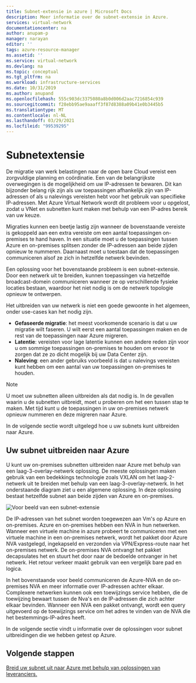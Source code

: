 ```yaml
---
title: Subnet-extensie in azure | Microsoft Docs
description: Meer informatie over de subnet-extensie in Azure.
services: virtual-network
documentationcenter: na
author: anupam-p
manager: narayan
editor: ''
tags: azure-resource-manager
ms.assetid: ''
ms.service: virtual-network
ms.devlang: na
ms.topic: conceptual
ms.tgt_pltfrm: na
ms.workload: infrastructure-services
ms.date: 10/31/2019
ms.author: anupand
ms.openlocfilehash: 555c903dc3375080a8b0d006d2aac7216854c939
ms.sourcegitcommit: f28ebb95ae9aaaff3f87d8388a09b41e0b3445b5
ms.translationtype: MT
ms.contentlocale: nl-NL
ms.lasthandoff: 03/29/2021
ms.locfileid: "99539295"
---
```

# <a name="subnet-extension"></a>Subnetextensie
De migratie van werk belastingen naar de open bare Cloud vereist een zorgvuldige planning en coördinatie. Een van de belangrijkste overwegingen is de mogelijkheid om uw IP-adressen te bewaren. Dit kan bijzonder belang rijk zijn als uw toepassingen afhankelijk zijn van IP-adressen of als u nalevings vereisten hebt voor het gebruik van specifieke IP-adressen. Met Azure Virtual Network wordt dit probleem voor u opgelost, zodat u VNet en subnetten kunt maken met behulp van een IP-adres bereik van uw keuze.

Migraties kunnen een beetje lastig zijn wanneer de bovenstaande vereiste is gekoppeld aan een extra vereiste om een aantal toepassingen on-premises te hand haven. In een situatie moet u de toepassingen tussen Azure en on-premises splitsen zonder de IP-adressen aan beide zijden opnieuw te nummeren. Daarnaast moet u toestaan dat de toepassingen communiceren alsof ze zich in hetzelfde netwerk bevinden.

Een oplossing voor het bovenstaande probleem is een subnet-extensie. Door een netwerk uit te breiden, kunnen toepassingen via hetzelfde broadcast-domein communiceren wanneer ze op verschillende fysieke locaties bestaan, waardoor het niet nodig is om de netwerk topologie opnieuw te ontwerpen. 

Het uitbreiden van uw netwerk is niet een goede gewoonte in het algemeen, onder use-cases kan het nodig zijn.

- **Gefaseerde migratie**: het meest voorkomende scenario is dat u uw migratie wilt faseren. U wilt eerst een aantal toepassingen maken en de rest van de toepassingen naar Azure migreren.
- **Latentie**: vereisten voor lage latentie kunnen een andere reden zijn voor u om sommige toepassingen on-premises te houden om ervoor te zorgen dat ze zo dicht mogelijk bij uw Data Center zijn.
- **Naleving**: een ander gebruiks voorbeeld is dat u nalevings vereisten kunt hebben om een aantal van uw toepassingen on-premises te houden.
 
> [!NOTE] 
> U moet uw subnetten alleen uitbreiden als dat nodig is. In de gevallen waarin u de subnetten uitbreidt, moet u proberen om het een tussen stap te maken. Met tijd kunt u de toepassingen in uw on-premises netwerk opnieuw nummeren en deze migreren naar Azure.

In de volgende sectie wordt uitgelegd hoe u uw subnets kunt uitbreiden naar Azure.


## <a name="extend-your-subnet-to-azure"></a>Uw subnet uitbreiden naar Azure
 U kunt uw on-premises subnetten uitbreiden naar Azure met behulp van een laag-3-overlay-netwerk oplossing. De meeste oplossingen maken gebruik van een bedekkings technologie zoals VXLAN om het laag-2-netwerk uit te breiden met behulp van een laag-3-overlay-netwerk. In het onderstaande diagram ziet u een algemene oplossing. In deze oplossing bestaat hetzelfde subnet aan beide zijden van Azure en on-premises. 

![Voor beeld van een subnet-extensie](./media/subnet-extension/subnet-extension.png)

De IP-adressen van het subnet worden toegewezen aan Vm's op Azure en on-premises. Azure en on-premises hebben een NVA in hun netwerken. Wanneer een virtuele machine in azure probeert te communiceren met een virtuele machine in een on-premises netwerk, wordt het pakket door Azure NVA vastgelegd, ingekapseld en verzonden via VPN/Express-route naar het on-premises netwerk. De on-premises NVA ontvangt het pakket decapsulates het en stuurt het door naar de bedoelde ontvanger in het netwerk. Het retour verkeer maakt gebruik van een vergelijk bare pad en logica.

In het bovenstaande voor beeld communiceren de Azure-NVA en de on-premises NVA en meer informatie over IP-adressen achter elkaar. Complexere netwerken kunnen ook een toewijzings service hebben, die de toewijzing bewaart tussen de Nva's en de IP-adressen die zich achter elkaar bevinden. Wanneer een NVA een pakket ontvangt, wordt een query uitgevoerd op de toewijzings service om het adres te vinden van de NVA die het bestemmings-IP-adres heeft.

In de volgende sectie vindt u informatie over de oplossingen voor subnet uitbreidingen die we hebben getest op Azure.

## <a name="next-steps"></a>Volgende stappen 
[Breid uw subnet uit naar Azure met behulp van oplossingen van leveranciers.](https://github.com/microsoft/Azure-LISP)